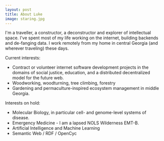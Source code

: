 ```yaml
---
layout: post
title: About Luke
image: staring.jpg
---
```


I'm a traveller, a constructor, a deconstructor and explorer of intellectual space. I've spent most of my life working on the internet, building backends and de-fanging data. I work remotely from my home in central Georgia (and wherever traveling) these days.

Current interests:
- Contract or volunteer internet software development projects in the domains of social justice, education, and a distributed decentralized model for the future web.
- Woodworking, woodturning, tree climbing, forestry
- Gardening and permaculture-inspired ecosystem management in middle Georgia.

Interests on hold:
- Molecular Biology, in particular cell- and genome-level systems of disease.
- Emergency Medicine - I am a lapsed NOLS Wilderness EMT-B.
- Artificial Intelligence and Machine Learning
- Semantic Web / RDF / OpenCyc
